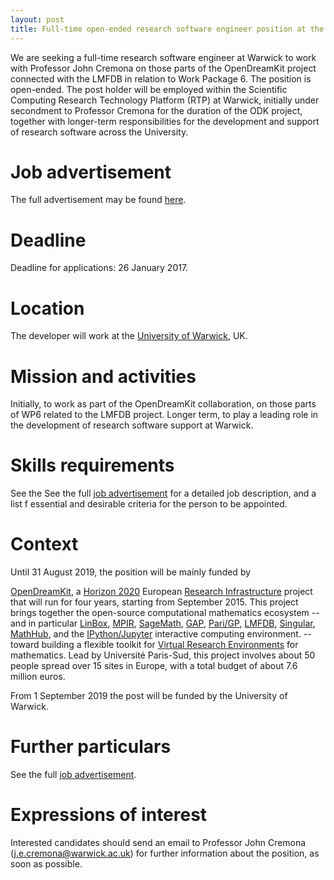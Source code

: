 ```yaml
---
layout: post
title: Full-time open-ended research software engineer position at the University of Warwick.
---
```


We are seeking a full-time research software engineer at Warwick to
work with Professor John Cremona on those parts of the OpenDreamKit
project connected with the LMFDB in relation to Work Package 6.  The
position is open-ended.  The post holder will be employed within the
Scientific Computing Research Technology Platform (RTP) at Warwick,
initially under secondment to Professor Cremona for the duration of
the ODK project, together with longer-term responsibilities for the
development and support of research software across the University.

# Job advertisement

The full advertisement may be found [here](https://atsv7.wcn.co.uk/search_engine/jobs.cgi?owner=5062452&ownertype=fair&jcode=1625541&vt_template=1457&adminview=1).

# Deadline

Deadline for applications: 26 January 2017.

# Location

The developer will work at the [University of Warwick](http://www2.warwick.ac.uk/), UK.

# Mission and activities

Initially, to work as part of the OpenDreamKit collaboration, on those
parts of WP6 related to the LMFDB project.  Longer term, to play a
leading role in the development of research software support at
Warwick.

# Skills requirements

See the See the full [job
advertisement](https://atsv7.wcn.co.uk/search_engine/jobs.cgi?owner=5062452&ownertype=fair&jcode=1625541&vt_template=1457&adminview=1)
for a detailed job description, and a list f essential and desirable
criteria for the person to be appointed.

# Context

Until 31 August 2019, the position will be mainly funded by

[OpenDreamKit](http://opendreamkit.org), a
[Horizon 2020](https://ec.europa.eu/programmes/horizon2020/)
European [Research Infrastructure](https://ec.europa.eu/programmes/horizon2020/en/h2020-section/european-research-infrastructures-including-e-infrastructures)
project that will run for four years, starting from September
2015. This project brings together the open-source computational
mathematics ecosystem -- and in particular
[LinBox](http://linalg.org/),
[MPIR](http://mpir.org),
[SageMath](http://sagemath.org/),
[GAP](http://www.gap-system.org/),
[Pari/GP](http://pari.math.u-bordeaux.fr/),
[LMFDB](http://lmfdb.org/),
[Singular](http://www.singular.uni-kl.de/),
[MathHub](https://mathhub.info/),
and the
[IPython/Jupyter](http://jupyter.org/) interactive computing
environment.
-- toward building a
flexible toolkit for
[Virtual Research Environments](http://www.2020-horizon.com/e-Infrastructures-for-virtual-research-environments-%28VRE%29-i1490.html)
for mathematics. Lead by Université Paris-Sud, this project involves
about 50 people spread over 15 sites in Europe, with a total budget of
about 7.6 million euros.

From 1 September 2019 the post will be funded by the University of Warwick.

# Further particulars

See the full [job
advertisement](https://atsv7.wcn.co.uk/search_engine/jobs.cgi?owner=5062452&ownertype=fair&jcode=1625541&vt_template=1457&adminview=1).

# Expressions of interest

Interested candidates should send an email to Professor John Cremona
(j.e.cremona@warwick.ac.uk) for further information about the
position, as soon as possible.

